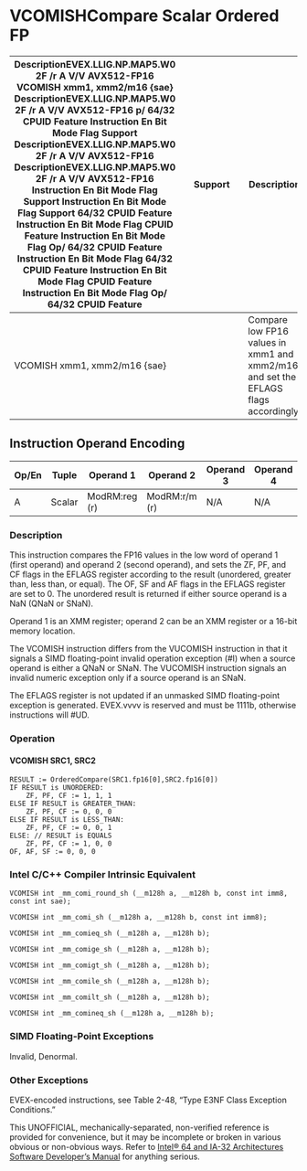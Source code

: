 # VCOMISH**Compare Scalar Ordered FP**

| **Description**EVEX.LLIG.NP.MAP5.W0 2F /r A V/V AVX512-FP16 VCOMISH xmm1, xmm2/m16 {sae} **Description**EVEX.LLIG.NP.MAP5.W0 2F /r A V/V AVX512-FP16 **p/ 64/32 CPUID Feature Instruction En Bit Mode Flag Support Description**EVEX.LLIG.NP.MAP5.W0 2F /r A V/V AVX512-FP16 **Description**EVEX.LLIG.NP.MAP5.W0 2F /r A V/V AVX512-FP16 **Instruction En Bit Mode Flag Support Instruction En Bit Mode Flag Support 64/32 CPUID Feature Instruction En Bit Mode Flag CPUID Feature Instruction En Bit Mode Flag Op/ 64/32 CPUID Feature Instruction En Bit Mode Flag 64/32 CPUID Feature Instruction En Bit Mode Flag CPUID Feature Instruction En Bit Mode Flag Op/ 64/32 CPUID Feature** |     | **Support** |     | **Description**                                                                     |
| ------------------------------------------------------------------------------------------------------------------------------------------------------------------------------------------------------------------------------------------------------------------------------------------------------------------------------------------------------------------------------------------------------------------------------------------------------------------------------------------------------------------------------------------------------------------------------------------------------------------------------------------------------------------------------------------- | --- | ----------- | --- | ----------------------------------------------------------------------------------- |
| VCOMISH xmm1, xmm2/m16 {sae}                                                                                                                                                                                                                                                                                                                                                                                                                                                                                                                                                                                                                                                                |     |             |     | Compare low FP16 values in xmm1 and xmm2/m16, and set the EFLAGS flags accordingly. |

## Instruction Operand Encoding

| Op/En | Tuple  | Operand 1     | Operand 2     | Operand 3 | Operand 4 |
| ----- | ------ | ------------- | ------------- | --------- | --------- |
| A     | Scalar | ModRM:reg (r) | ModRM:r/m (r) | N/A       | N/A       |

### Description

This instruction compares the FP16 values in the low word of operand 1 (first operand) and operand 2 (second operand), and sets the ZF, PF, and CF flags in the EFLAGS register according to the result (unordered, greater than, less than, or equal). The OF, SF and AF flags in the EFLAGS register are set to 0. The unordered result is returned if either source operand is a NaN (QNaN or SNaN).

Operand 1 is an XMM register; operand 2 can be an XMM register or a 16-bit memory location.

The VCOMISH instruction differs from the VUCOMISH instruction in that it signals a SIMD floating-point invalid operation exception (#​I) when a source operand is either a QNaN or SNaN. The VUCOMISH instruction signals an invalid numeric exception only if a source operand is an SNaN.

The EFLAGS register is not updated if an unmasked SIMD floating-point exception is generated. EVEX.vvvv is reserved and must be 1111b, otherwise instructions will #​​​UD.

### Operation

#### VCOMISH SRC1, SRC2

```
RESULT := OrderedCompare(SRC1.fp16[0],SRC2.fp16[0])
IF RESULT is UNORDERED:
    ZF, PF, CF := 1, 1, 1
ELSE IF RESULT is GREATER_THAN:
    ZF, PF, CF := 0, 0, 0
ELSE IF RESULT is LESS_THAN:
    ZF, PF, CF := 0, 0, 1
ELSE: // RESULT is EQUALS
    ZF, PF, CF := 1, 0, 0
OF, AF, SF := 0, 0, 0

```

### Intel C/C++ Compiler Intrinsic Equivalent

```
VCOMISH int _mm_comi_round_sh (__m128h a, __m128h b, const int imm8, const int sae);

```

```
VCOMISH int _mm_comi_sh (__m128h a, __m128h b, const int imm8);

```

```
VCOMISH int _mm_comieq_sh (__m128h a, __m128h b);

```

```
VCOMISH int _mm_comige_sh (__m128h a, __m128h b);

```

```
VCOMISH int _mm_comigt_sh (__m128h a, __m128h b);

```

```
VCOMISH int _mm_comile_sh (__m128h a, __m128h b);

```

```
VCOMISH int _mm_comilt_sh (__m128h a, __m128h b);

```

```
VCOMISH int _mm_comineq_sh (__m128h a, __m128h b);

```

### SIMD Floating-Point Exceptions

Invalid, Denormal.

### Other Exceptions

EVEX-encoded instructions, see Table 2-48, “Type E3NF Class Exception Conditions.”

This UNOFFICIAL, mechanically-separated, non-verified reference is provided for convenience, but it may be
incomplete or broken in various obvious or non-obvious
ways. Refer to [Intel® 64 and IA-32 Architectures Software Developer’s Manual](https://software.intel.com/en-us/download/intel-64-and-ia-32-architectures-sdm-combined-volumes-1-2a-2b-2c-2d-3a-3b-3c-3d-and-4) for anything serious.
